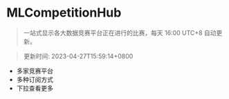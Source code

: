 # MLCompetitionHub

> 一站式显示各大数据竞赛平台正在进行的比赛，每天 16:00 UTC+8 自动更新。
  
> 更新时间: 2023-04-27T15:59:14+0800 

* 多家竞赛平台
* 多种订阅方式
* 下拉查看更多